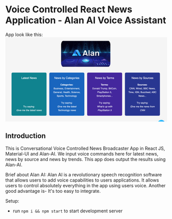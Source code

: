 # Voice Controlled React News Application - Alan AI Voice Assistant

App look like this:
![Voice Controlled App](https://github.com/madhav06/projectImages/blob/master/alan-ai.png)

## Introduction

This is Conversational Voice Controlled News Broadcaster App in React JS, Material-UI and Alan-AI. We input voice commands here for latest news, news by source and news by trends. This app does output the results using Alan-AI.

Brief about Alan AI: Alan AI is a revolutionary speech recognition software that allows users to add voice capabilities to users applications. It allows users to control absolutely everything in the app using users voice. Another good advantage is- It's too easy to integrate.

Setup:

- run `npm i && npm start` to start development server
